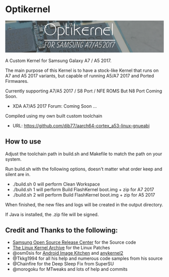 # Optikernel

![Optikernel Logo](https://github.com/Exynos7880/OptiKernel/blob/build/optikernel/logo.png?raw=true)

A Custom Kernel for Samsung Galaxy A7 / A5 2017.

The main purpose of this Kernel is to have a stock-like Kernel that runs on A7 and A5 2017
variants, but capable of running A5/A7 2017 and Ported Firmwares.


Currently supporting A7/A5 2017 / S8 Port / NFE ROMS But N8 Port Coming Soon.


* XDA A7/A5 2017 Forum: Coming Soon ...


Compiled using my own built custom toolchain

* URL: https://github.com/djb77/aarch64-cortex_a53-linux-gnueabi

## How to use
Adjust the toolchain path in build.sh and Makefile to match the path on your system. 

Run build.sh with the following options, doesn't matter what order keep and silent are in.

-	./build.sh 0  will perform Clean Workspace
-	./build.sh 1  will perform Build FlashKernel boot.img + zip for A7 2017
-	./build.sh 2  will perform Build FlashKernel boot.img + zip for A5 2017

When finished, the new files and logs will be created in the output directory.

If Java is installed, the .zip file will be signed.


## Credit and Thanks to the following:
- [Samsung Open Source Release Center](http://opensource.samsung.com) for the Source code
- [The Linux Kernel Archive](https://www.kernel.org) for the Linux Patches
- @osm0sis for [Android Image Kitchen](https://github.com/osm0sis/Android-Image-Kitchen/tree/AIK-Linux) and [anykernel2](https://github.com/osm0sis/AnyKernel2)
- @Tkkg1994 for all his help and numerous code samples from his source
- @Chainfire for the Deep Sleep Fix from SuperSU
- @morogoku for MTweaks and lots of help and commits

